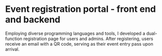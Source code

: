 # Event registration portal - front end and backend 
Employing diverse programming languages and tools, I developed a dual-function registration page for users and admins. After registering, users receive an email with a QR code, serving as their event entry pass upon arrival.
